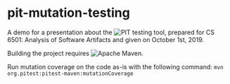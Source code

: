 # pit-mutation-testing

A demo for a presentation about the ![PIT testing tool](https://pitest.org/), prepared for CS 6501: Analysis of Software Artifacts and given on October 1st, 2019.  

Building the project requires ![Apache Maven](https://maven.apache.org/).

Run mutation coverage on the code as-is with the following command:
``mvn org.pitest:pitest-maven:mutationCoverage``
